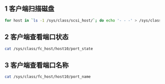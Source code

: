 ## 1 客户端扫描磁盘
```bash
for host in `ls -1 /sys/class/scsi_host/`; do echo '- - -' > /sys/class/scsi_host/$host/scan;done
```

## 2 客户端查看端口状态
```bash
cat /sys/class/fc_host/host10/port_state
```

## 3 客户端查看端口名称
```bash
cat /sys/class/fc_host/host10/port_name
```


